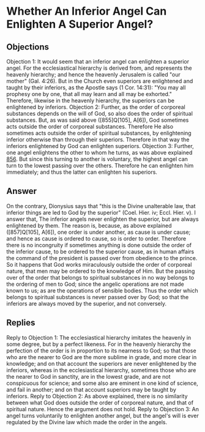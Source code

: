 # Whether An Inferior Angel Can Enlighten A Superior Angel?
## Objections
Objection 1: It would seem that an inferior angel can enlighten a superior angel. For the ecclesiastical hierarchy is derived from, and represents the heavenly hierarchy; and hence the heavenly Jerusalem is called "our mother" (Gal. 4:26). But in the Church even superiors are enlightened and taught by their inferiors, as the Apostle says (1 Cor. 14:31): "You may all prophesy one by one, that all may learn and all may be exhorted." Therefore, likewise in the heavenly hierarchy, the superiors can be enlightened by inferiors.
Objection 2: Further, as the order of corporeal substances depends on the will of God, so also does the order of spiritual substances. But, as was said above ([855]Q[105], A[6]), God sometimes acts outside the order of corporeal substances. Therefore He also sometimes acts outside the order of spiritual substances, by enlightening inferior otherwise than through their superiors. Therefore in that way the inferiors enlightened by God can enlighten superiors.
Objection 3: Further, one angel enlightens the other to whom he turns, as was above explained [856](A[1]). But since this turning to another is voluntary, the highest angel can turn to the lowest passing over the others. Therefore he can enlighten him immediately; and thus the latter can enlighten his superiors.
## Answer
On the contrary, Dionysius says that "this is the Divine unalterable law, that inferior things are led to God by the superior" (Coel. Hier. iv; Eccl. Hier. v).
I answer that, The inferior angels never enlighten the superior, but are always enlightened by them. The reason is, because, as above explained ([857]Q[105], A[6]), one order is under another, as cause is under cause; and hence as cause is ordered to cause, so is order to order. Therefore there is no incongruity if sometimes anything is done outside the order of the inferior cause, to be ordered to the superior cause, as in human affairs the command of the president is passed over from obedience to the prince. So it happens that God works miraculously outside the order of corporeal nature, that men may be ordered to the knowledge of Him. But the passing over of the order that belongs to spiritual substances in no way belongs to the ordering of men to God; since the angelic operations are not made known to us; as are the operations of sensible bodies. Thus the order which belongs to spiritual substances is never passed over by God; so that the inferiors are always moved by the superior, and not conversely.
## Replies
Reply to Objection 1: The ecclesiastical hierarchy imitates the heavenly in some degree, but by a perfect likeness. For in the heavenly hierarchy the perfection of the order is in proportion to its nearness to God; so that those who are the nearer to God are the more sublime in grade, and more clear in knowledge; and on that account the superiors are never enlightened by the inferiors, whereas in the ecclesiastical hierarchy, sometimes those who are the nearer to God in sanctity, are in the lowest grade, and are not conspicuous for science; and some also are eminent in one kind of science, and fail in another; and on that account superiors may be taught by inferiors.
Reply to Objection 2: As above explained, there is no similarity between what God does outside the order of corporeal nature, and that of spiritual nature. Hence the argument does not hold.
Reply to Objection 3: An angel turns voluntarily to enlighten another angel, but the angel's will is ever regulated by the Divine law which made the order in the angels.
